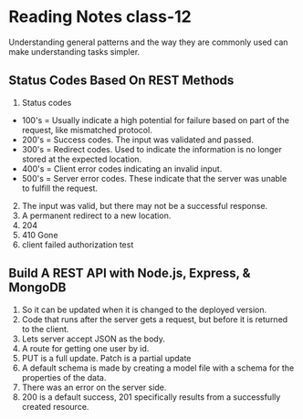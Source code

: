 # Reading Notes class-12

Understanding general patterns and the way they are commonly used can make understanding tasks simpler.

## Status Codes Based On REST Methods

1. Status codes
- 100's = Usually indicate a high potential for failure based on part of the request, like mismatched protocol.
- 200's = Success codes. The input was validated and passed.
- 300's = Redirect codes. Used to indicate the information is no longer stored at the expected location.
- 400's = Client error codes indicating an invalid input.
- 500's = Server error codes. These indicate that the server was unable to fulfill the request.
2. The input was valid, but there may not be a successful response.
3. A permanent redirect to a new location.
4. 204
5. 410 Gone
6. client failed authorization test

## Build A REST API with Node.js, Express, & MongoDB

1. So it can be updated when it is changed to the deployed version.
2. Code that runs after the server gets a request, but before it is returned to the client.
3. Lets server accept JSON as the body.
4. A route for getting one user by id.
5. PUT is a full update. Patch is a partial update
6. A default schema is made by creating a model file with a schema for the properties of the data.
7. There was an error on the server side.
8. 200 is a default success, 201 specifically results from a successfully created resource.